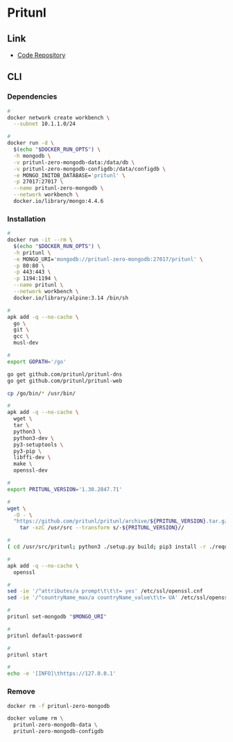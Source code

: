 # Pritunl

<!--
https://github.com/trailofbits/algo
https://www.redhat.com/sysadmin/ssh-proxy-bastion-proxyjump
-->

## Link

- [Code Repository](https://github.com/pritunl/pritunl)

## CLI

### Dependencies

```sh
#
docker network create workbench \
  --subnet 10.1.1.0/24

#
docker run -d \
  $(echo "$DOCKER_RUN_OPTS") \
  -h mongodb \
  -v pritunl-zero-mongodb-data:/data/db \
  -v pritunl-zero-mongodb-configdb:/data/configdb \
  -e MONGO_INITDB_DATABASE='pritunl' \
  -p 27017:27017 \
  --name pritunl-zero-mongodb \
  --network workbench \
  docker.io/library/mongo:4.4.6
```

### Installation

```sh
#
docker run -it --rm \
  $(echo "$DOCKER_RUN_OPTS") \
  -h pritunl \
  -e MONGO_URI='mongodb://pritunl-zero-mongodb:27017/pritunl' \
  -p 80:80 \
  -p 443:443 \
  -p 1194:1194 \
  --name pritunl \
  --network workbench \
  docker.io/library/alpine:3.14 /bin/sh

#
apk add -q --no-cache \
  go \
  git \
  gcc \
  musl-dev

#
export GOPATH='/go'

go get github.com/pritunl/pritunl-dns
go get github.com/pritunl/pritunl-web

cp /go/bin/* /usr/bin/

#
apk add -q --no-cache \
  wget \
  tar \
  python3 \
  python3-dev \
  py3-setuptools \
  py3-pip \
  libffi-dev \
  make \
  openssl-dev

#
export PRITUNL_VERSION='1.30.2847.71'

#
wget \
  -O - \
  "https://github.com/pritunl/pritunl/archive/${PRITUNL_VERSION}.tar.gz" | \
    tar -xzC /usr/src --transform s/-${PRITUNL_VERSION}//

#
( cd /usr/src/pritunl; python3 ./setup.py build; pip3 install -r ./requirements.txt; python3 ./setup.py install; )

#
apk add -q --no-cache \
  openssl

#
sed -ie '/^attributes/a prompt\t\t\t= yes' /etc/ssl/openssl.cnf
sed -ie '/^countryName_max/a countryName_value\t\t= UA' /etc/ssl/openssl.cnf

#
pritunl set-mongodb "$MONGO_URI"

#
pritunl default-password

#
pritunl start

#
echo -e '[INFO]\thttps://127.0.0.1'
```

### Remove

```sh
docker rm -f pritunl-zero-mongodb

docker volume rm \
  pritunl-zero-mongodb-data \
  pritunl-zero-mongodb-configdb
```

<!-- ### Issues

####

```log
FileNotFoundError: [Errno 2] No such file or directory: 'iptables-save'
``` -->
